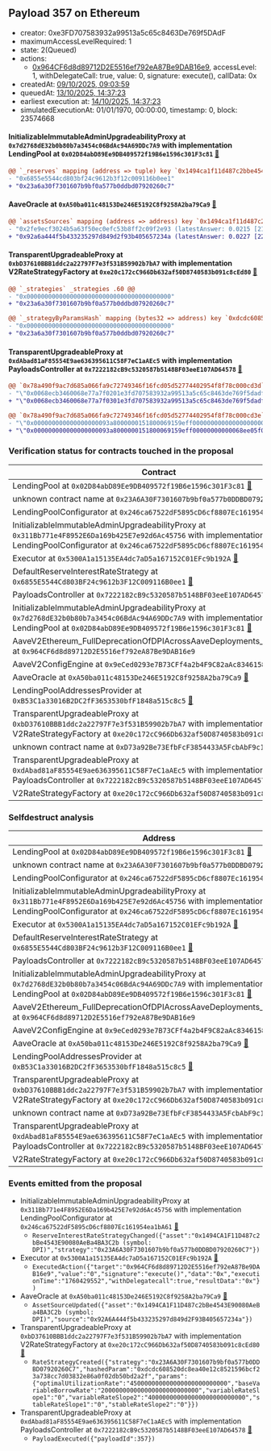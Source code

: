 ## Payload 357 on Ethereum

- creator: 0xe3FD707583932a99513a5c65c8463De769f5DAdF
- maximumAccessLevelRequired: 1
- state: 2(Queued)
- actions:
  - [0x964CF6d8d89712D2E5516ef792eA87Be9DAB16e9](https://etherscan.io/address/0x964CF6d8d89712D2E5516ef792eA87Be9DAB16e9), accessLevel: 1, withDelegateCall: true, value: 0, signature: execute(), callData: 0x
- createdAt: [09/10/2025, 09:03:59](https://etherscan.io/tx/0xbb0cd1d6f8af267633cfdee5bb3c325bc192e7225b6082d78b9b4192e0ff636a)
- queuedAt: [13/10/2025, 14:37:23](https://etherscan.io/tx/0x77797d2b51fd668a285e35a4b4f0f79f12f975a775d091408de00ea255d7fe0d)
- earliest execution at: [14/10/2025, 14:37:23](https://www.epochconverter.com/countdown?q=1760452643)
- simulatedExecutionAt: 01/01/1970, 00:00:00, timestamp: 0, block: 23574668
#### InitializableImmutableAdminUpgradeabilityProxy at `0x7d2768dE32b0b80b7a3454c06BdAc94A69DDc7A9` with implementation LendingPool at `0x02D84abD89Ee9DB409572f19B6e1596c301F3c81` [:ghost:](https://github.com/bgd-labs/aave-address-book  "AaveV2Ethereum.POOL")

```diff
@@ `_reserves` mapping (address => tuple) key `0x1494ca1f11d487c2bbe4543e90080aeba4ba3c2b`.interestRateStrategyAddress @@
- "0x6855e5544cd803bf24c9612b3f12c009116b0ee1"
+ "0x23a6a30f7301607b9bf0a577b0ddbd07920260c7"

```
#### AaveOracle at `0xA50ba011c48153De246E5192C8f9258A2ba79Ca9` [:ghost:](https://github.com/bgd-labs/aave-address-book  "AaveV2Ethereum.ORACLE")

```diff
@@ `assetsSources` mapping (address => address) key `0x1494ca1f11d487c2bbe4543e90080aeba4ba3c2b` @@
- "0x2fe9ecf3024b5a63f50ec0efc53b8ff2c09f2e93 (latestAnswer: 0.0215 [21557461205782172, 18 decimals], description: DPI / USD / ETH)"
+ "0x92a6a444f5b433235297d849d2f93b405657234a (latestAnswer: 0.0227 [22767000000000000, 18 decimals], description: Fixed DPI/ETH)"

```
#### TransparentUpgradeableProxy at `0xbD37610BBB1ddc2a22797F7e3f531B59902b7bA7` with implementation V2RateStrategyFactory at `0xe20c172cC966Db632af50D8740583b091c8cEd80` [:ghost:](https://github.com/bgd-labs/aave-address-book  "AaveV2Ethereum.RATES_FACTORY")

```diff
@@ `_strategies` _strategies .60 @@
- "0x0000000000000000000000000000000000000000"
+ "0x23a6a30f7301607b9bf0a577b0ddbd07920260c7"

@@ `_strategyByParamsHash` mapping (bytes32 => address) key `0xdcdc608520dc8ea40e12c8521596bcf23a738cc7d03832e86a0f02db50bd2a2f` @@
- "0x0000000000000000000000000000000000000000"
+ "0x23a6a30f7301607b9bf0a577b0ddbd07920260c7"

```
#### TransparentUpgradeableProxy at `0xdAbad81aF85554E9ae636395611C58F7eC1aAEc5` with implementation PayloadsController at `0x7222182cB9c5320587b5148BF03eeE107AD64578` [:ghost:](https://github.com/bgd-labs/aave-address-book  "GovernanceV3Ethereum.PAYLOADS_CONTROLLER")

```diff
@@ `0x78a490f9ac7d685a066fa9c72749346f16fcd05d52774402954f8f78c000cd3d` raw  @@
- "\"0x0068ecb3460068e77a7f0201e3fd707583932a99513a5c65c8463de769f5dadf\""
+ "\"0x0068ecb3460068e77a7f0301e3fd707583932a99513a5c65c8463de769f5dadf\""

@@ `0x78a490f9ac7d685a066fa9c72749346f16fcd05d52774402954f8f78c000cd3e` raw  @@
- "\"0x000000000000000000093a8000000151800069159eff00000000000000000000\""
+ "\"0x000000000000000000093a8000000151800069159eff00000000000068ee05f0\""

```
### Verification status for contracts touched in the proposal

| Contract | Status |
|---------|------------|
| LendingPool at `0x02D84abD89Ee9DB409572f19B6e1596c301F3c81` [:ghost:](https://github.com/bgd-labs/aave-address-book  "AaveV2Ethereum.POOL_IMPL") | Contract |
| unknown contract name at `0x23A6A30F7301607b9bf0a577b0DDBD07920260C7` | Contract |
| LendingPoolConfigurator at `0x246ca67522dF5895cD6cf8807Ec161954ea1bA61` [:ghost:](https://github.com/bgd-labs/aave-address-book  "AaveV2Ethereum.POOL_CONFIGURATOR_IMPL") | Contract |
| InitializableImmutableAdminUpgradeabilityProxy at `0x311Bb771e4F8952E6Da169b425E7e92d6Ac45756` with implementation LendingPoolConfigurator at `0x246ca67522dF5895cD6cf8807Ec161954ea1bA61` [:ghost:](https://github.com/bgd-labs/aave-address-book  "AaveV2Ethereum.POOL_CONFIGURATOR") | Contract |
| Executor at `0x5300A1a15135EA4dc7aD5a167152C01EFc9b192A` [:ghost:](https://github.com/bgd-labs/aave-address-book  "AaveV2Ethereum.POOL_ADMIN") | Contract |
| DefaultReserveInterestRateStrategy at `0x6855E5544Cd803BF24c9612b3F12C009116B0ee1` [:ghost:](https://github.com/bgd-labs/aave-address-book  "AaveV2Ethereum.ASSETS.SNX.INTEREST_RATE_STRATEGY") | Contract |
| PayloadsController at `0x7222182cB9c5320587b5148BF03eeE107AD64578` | Contract |
| InitializableImmutableAdminUpgradeabilityProxy at `0x7d2768dE32b0b80b7a3454c06BdAc94A69DDc7A9` with implementation LendingPool at `0x02D84abD89Ee9DB409572f19B6e1596c301F3c81` [:ghost:](https://github.com/bgd-labs/aave-address-book  "AaveV2Ethereum.POOL") | Contract |
| AaveV2Ethereum_FullDeprecationOfDPIAcrossAaveDeployments_20251008 at `0x964CF6d8d89712D2E5516ef792eA87Be9DAB16e9` | Contract |
| AaveV2ConfigEngine at `0x9eCed0293e7B73CFf4a2b4F9C82aAc8346158bd9` [:ghost:](https://github.com/bgd-labs/aave-address-book  "AaveV2Ethereum.CONFIG_ENGINE") | Contract |
| AaveOracle at `0xA50ba011c48153De246E5192C8f9258A2ba79Ca9` [:ghost:](https://github.com/bgd-labs/aave-address-book  "AaveV2Ethereum.ORACLE") | Contract |
| LendingPoolAddressesProvider at `0xB53C1a33016B2DC2fF3653530bfF1848a515c8c5` [:ghost:](https://github.com/bgd-labs/aave-address-book  "AaveV2Ethereum.POOL_ADDRESSES_PROVIDER") | Contract |
| TransparentUpgradeableProxy at `0xbD37610BBB1ddc2a22797F7e3f531B59902b7bA7` with implementation V2RateStrategyFactory at `0xe20c172cC966Db632af50D8740583b091c8cEd80` [:ghost:](https://github.com/bgd-labs/aave-address-book  "AaveV2Ethereum.RATES_FACTORY") | Contract |
| unknown contract name at `0xD73a92Be73EfbFcF3854433A5FcbAbF9c1316073` | EOA |
| TransparentUpgradeableProxy at `0xdAbad81aF85554E9ae636395611C58F7eC1aAEc5` with implementation PayloadsController at `0x7222182cB9c5320587b5148BF03eeE107AD64578` [:ghost:](https://github.com/bgd-labs/aave-address-book  "GovernanceV3Ethereum.PAYLOADS_CONTROLLER") | Contract |
| V2RateStrategyFactory at `0xe20c172cC966Db632af50D8740583b091c8cEd80` | Contract |

### Selfdestruct analysis

| Address | Result |
|---------|------------|
| LendingPool at `0x02D84abD89Ee9DB409572f19B6e1596c301F3c81` [:ghost:](https://github.com/bgd-labs/aave-address-book  "AaveV2Ethereum.POOL_IMPL") | DelegateCall |
| unknown contract name at `0x23A6A30F7301607b9bf0a577b0DDBD07920260C7` | Safe |
| LendingPoolConfigurator at `0x246ca67522dF5895cD6cf8807Ec161954ea1bA61` [:ghost:](https://github.com/bgd-labs/aave-address-book  "AaveV2Ethereum.POOL_CONFIGURATOR_IMPL") | DelegateCall |
| InitializableImmutableAdminUpgradeabilityProxy at `0x311Bb771e4F8952E6Da169b425E7e92d6Ac45756` with implementation LendingPoolConfigurator at `0x246ca67522dF5895cD6cf8807Ec161954ea1bA61` [:ghost:](https://github.com/bgd-labs/aave-address-book  "AaveV2Ethereum.POOL_CONFIGURATOR") | DelegateCall |
| Executor at `0x5300A1a15135EA4dc7aD5a167152C01EFc9b192A` [:ghost:](https://github.com/bgd-labs/aave-address-book  "AaveV2Ethereum.POOL_ADMIN") | DelegateCall |
| DefaultReserveInterestRateStrategy at `0x6855E5544Cd803BF24c9612b3F12C009116B0ee1` [:ghost:](https://github.com/bgd-labs/aave-address-book  "AaveV2Ethereum.ASSETS.SNX.INTEREST_RATE_STRATEGY") | Safe |
| PayloadsController at `0x7222182cB9c5320587b5148BF03eeE107AD64578` | Safe |
| InitializableImmutableAdminUpgradeabilityProxy at `0x7d2768dE32b0b80b7a3454c06BdAc94A69DDc7A9` with implementation LendingPool at `0x02D84abD89Ee9DB409572f19B6e1596c301F3c81` [:ghost:](https://github.com/bgd-labs/aave-address-book  "AaveV2Ethereum.POOL") | DelegateCall |
| AaveV2Ethereum_FullDeprecationOfDPIAcrossAaveDeployments_20251008 at `0x964CF6d8d89712D2E5516ef792eA87Be9DAB16e9` | DelegateCall |
| AaveV2ConfigEngine at `0x9eCed0293e7B73CFf4a2b4F9C82aAc8346158bd9` [:ghost:](https://github.com/bgd-labs/aave-address-book  "AaveV2Ethereum.CONFIG_ENGINE") | Safe |
| AaveOracle at `0xA50ba011c48153De246E5192C8f9258A2ba79Ca9` [:ghost:](https://github.com/bgd-labs/aave-address-book  "AaveV2Ethereum.ORACLE") | Safe |
| LendingPoolAddressesProvider at `0xB53C1a33016B2DC2fF3653530bfF1848a515c8c5` [:ghost:](https://github.com/bgd-labs/aave-address-book  "AaveV2Ethereum.POOL_ADDRESSES_PROVIDER") | DelegateCall |
| TransparentUpgradeableProxy at `0xbD37610BBB1ddc2a22797F7e3f531B59902b7bA7` with implementation V2RateStrategyFactory at `0xe20c172cC966Db632af50D8740583b091c8cEd80` [:ghost:](https://github.com/bgd-labs/aave-address-book  "AaveV2Ethereum.RATES_FACTORY") | DelegateCall |
| unknown contract name at `0xD73a92Be73EfbFcF3854433A5FcbAbF9c1316073` | EOA |
| TransparentUpgradeableProxy at `0xdAbad81aF85554E9ae636395611C58F7eC1aAEc5` with implementation PayloadsController at `0x7222182cB9c5320587b5148BF03eeE107AD64578` [:ghost:](https://github.com/bgd-labs/aave-address-book  "GovernanceV3Ethereum.PAYLOADS_CONTROLLER") | DelegateCall |
| V2RateStrategyFactory at `0xe20c172cC966Db632af50D8740583b091c8cEd80` | Safe |

### Events emitted from the proposal

- InitializableImmutableAdminUpgradeabilityProxy at `0x311Bb771e4F8952E6Da169b425E7e92d6Ac45756` with implementation LendingPoolConfigurator at `0x246ca67522dF5895cD6cf8807Ec161954ea1bA61` [:ghost:](https://github.com/bgd-labs/aave-address-book  "AaveV2Ethereum.POOL_CONFIGURATOR")
  - `ReserveInterestRateStrategyChanged({"asset":"0x1494CA1F11D487c2bBe4543E90080AeBa4BA3C2b (symbol: DPI)","strategy":"0x23A6A30F7301607b9bf0a577b0DDBD07920260C7"})`
- Executor at `0x5300A1a15135EA4dc7aD5a167152C01EFc9b192A` [:ghost:](https://github.com/bgd-labs/aave-address-book  "AaveV2Ethereum.POOL_ADMIN")
  - `ExecutedAction({"target":"0x964CF6d8d89712D2E5516ef792eA87Be9DAB16e9","value":"0","signature":"execute()","data":"0x","executionTime":"1760429552","withDelegatecall":true,"resultData":"0x"})`
- AaveOracle at `0xA50ba011c48153De246E5192C8f9258A2ba79Ca9` [:ghost:](https://github.com/bgd-labs/aave-address-book  "AaveV2Ethereum.ORACLE")
  - `AssetSourceUpdated({"asset":"0x1494CA1F11D487c2bBe4543E90080AeBa4BA3C2b (symbol: DPI)","source":"0x92A6A444f5b433235297d849d2F93B405657234a"})`
- TransparentUpgradeableProxy at `0xbD37610BBB1ddc2a22797F7e3f531B59902b7bA7` with implementation V2RateStrategyFactory at `0xe20c172cC966Db632af50D8740583b091c8cEd80` [:ghost:](https://github.com/bgd-labs/aave-address-book  "AaveV2Ethereum.RATES_FACTORY")
  - `RateStrategyCreated({"strategy":"0x23A6A30F7301607b9bf0a577b0DDBD07920260C7","hashedParam":"0xdcdc608520dc8ea40e12c8521596bcf23a738cc7d03832e86a0f02db50bd2a2f","params":{"optimalUtilizationRate":"450000000000000000000000000","baseVariableBorrowRate":"200000000000000000000000000","variableRateSlope1":"0","variableRateSlope2":"400000000000000000000000000","stableRateSlope1":"0","stableRateSlope2":"0"}})`
- TransparentUpgradeableProxy at `0xdAbad81aF85554E9ae636395611C58F7eC1aAEc5` with implementation PayloadsController at `0x7222182cB9c5320587b5148BF03eeE107AD64578` [:ghost:](https://github.com/bgd-labs/aave-address-book  "GovernanceV3Ethereum.PAYLOADS_CONTROLLER")
  - `PayloadExecuted({"payloadId":357})`
